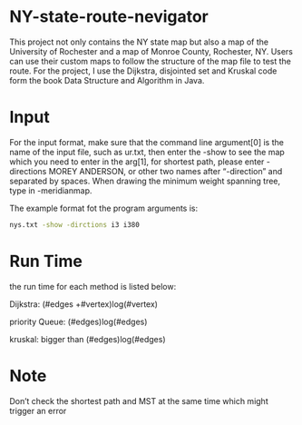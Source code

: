 # NY-state-route-nevigator

This project not only contains the NY state map but also a map of the University of Rochester and a map of Monroe County, Rochester, NY. Users can use their custom maps to follow the structure of the map file to test the route.
For the project, I use the Dijkstra, disjointed set and Kruskal code form the book Data Structure and Algorithm in Java.

# Input
For the input format, make sure that the command line argument[0] is the name of the input file, such as ur.txt, then enter the -show to see the map which you need to enter in the arg[1], for shortest path, please enter -directions MOREY ANDERSON, or other two names after “-direction” and separated by spaces. When drawing the minimum weight spanning tree, type in -meridianmap.

The example format fot the program arguments is:
```bash
nys.txt -show -dirctions i3 i380
```

# Run Time
the run time for each method is listed below:

Dijkstra: (#edges +#vertex)log(#vertex) 

priority Queue: (#edges)log(#edges)

kruskal: bigger than (#edges)log(#edges) 

# Note

Don’t check the shortest path and MST at the same time which might trigger an error        
